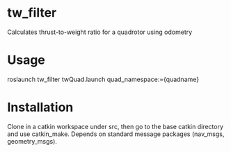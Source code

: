 # tw_filter

Calculates thrust-to-weight ratio for a quadrotor using odometry

# Usage

roslaunch tw\_filter twQuad.launch quad\_namespace:={quadname}

# Installation

Clone in a catkin workspace under src, then go to the base catkin directory and use catkin_make.  Depends on standard message packages (nav_msgs, geometry_msgs).
